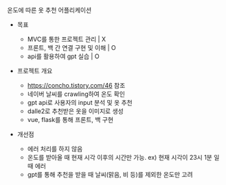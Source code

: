 온도에 따른 옷 추천 어플리케이션

- 목표
    - MVC를 통한 프로젝트 관리 | X
    - 프론트, 백 간 연결 구현 및 이해 | O
    - api를 활용하여 gpt 실습 | O

- 프로젝트 개요
    - https://concho.tistory.com/46 참조
    - 네이버 날씨를 crawling하여 온도 확인
    - gpt api로 사용자의 input 분석 및 옷 추천
    - dalle2로 추천받은 옷을 이미지로 생성
    - vue, flask를 통해 프론트, 백 구현

- 개선점
    - 에러 처리를 하지 않음
    - 온도를 받아올 때 현재 시각 이후의 시간만 가능. ex) 현재 시각이 23시 1분 일 때 에러
    - gpt를 통해 추천을 받을 때 날씨(맑음, 비 등)를 제외한 온도만 고려